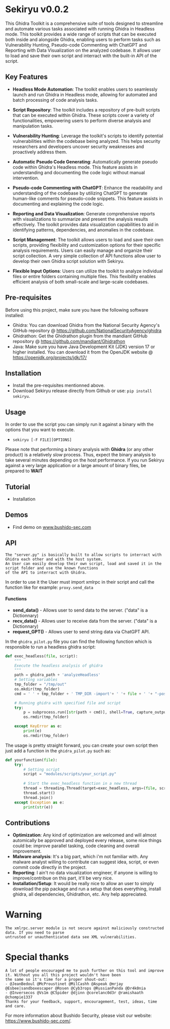 # Sekiryu v0.0.2

This Ghidra Toolkit is a comprehensive suite of tools designed to streamline and automate various tasks associated with running Ghidra in Headless mode. This toolkit provides a wide range of scripts that can be executed both inside and alongside Ghidra, enabling users to perform tasks such as Vulnerability Hunting, Pseudo-code Commenting with ChatGPT and Reporting with Data Visualization on the analyzed codebase. It allows user to load and save their own script and interract with the built-in API of 
the script.

## Key Features

- **Headless Mode Automation**: The toolkit enables users to seamlessly launch and run Ghidra in Headless mode, allowing for automated and batch processing of code analysis tasks.

- **Script Repository**: The toolkit includes a repository of pre-built scripts that can be executed within Ghidra. These scripts cover a variety of functionalities, empowering users to perform diverse analysis and manipulation tasks.

- **Vulnerability Hunting**: Leverage the toolkit's scripts to identify potential vulnerabilities within the codebase being analyzed. This helps security researchers and developers uncover security weaknesses and proactively address them.

- **Automatic Pseudo Code Generating**: Automatically generate pseudo code within Ghidra's Headless mode. This feature assists in understanding and documenting the code logic without manual intervention.

- **Pseudo-code Commenting with ChatGPT**: Enhance the readability and understanding of the codebase by utilizing ChatGPT to generate human-like comments for pseudo-code snippets. This feature assists in documenting and explaining the code logic.

- **Reporting and Data Visualization**: Generate comprehensive reports with visualizations to summarize and present the analysis results effectively. The toolkit provides data visualization capabilities to aid in identifying patterns, dependencies, and anomalies in the codebase.

- **Script Management**: The toolkit allows users to load and save their own scripts, providing flexibility and customization options for their specific analysis requirements. Users can easily manage and organize their script collection. A very simple collection of API functions allow user to develop their own Ghidra script solution with Sekiryu.

- **Flexible Input Options**: Users can utilize the toolkit to analyze individual files or entire folders containing multiple files. This flexibility enables efficient analysis of both small-scale and large-scale codebases.

  
## Pre-requisites

Before using this project, make sure you have the following software installed:

- Ghidra: You can download Ghidra from the National Security Agency's GitHub repository @  https://github.com/NationalSecurityAgency/ghidra
- Ghidrathon: Get the Ghidrathon plugin from the mandiant GitHub repository @ https://github.com/mandiant/Ghidrathon
- Java: Make sure you have Java Development Kit (JDK) version 17 or higher installed. You can download it from the OpenJDK website @ https://openjdk.org/projects/jdk/17/

## Installation

- Install the pre-requisites mentionned above.
- Download Sekiryu release directly from Github or use: `pip install sekiryu`.

## Usage
In order to use the script you can simply run it against a binary with the options that you want to execute.
- `sekiryu [-F FILE][OPTIONS]`

Please note that performing a binary analysis with **Ghidra** (or any other product) is a relatively *slow* process. Thus, expect the binary analysis to take several minutes depending on the host performance.
If you run Sekiryu against a very large application or a large amount of binary files, be prepared to **WAIT**

## Tutorial
- Installation

## Demos
- Find demo on www.bushido-sec.com

## API
    
    The "server.py" is basically built to allow scripts to interract with Ghidra each other and with the host system. 
    An User can easily develop their own script, load and saved it in the script folder and use the known functions 
    of the API to interract with Ghidra.    
In order to use it the User must import xmlrpc in their script and call the function like for example: `proxy.send_data`
#### Functions
  - **send_data()** - Allows user to send data to the server. ("data" is a Dictionnary)
  - **recv_data()** - Allows user to receive data from the server. ("data" is a Dictionnary)
  - **request_GPT()** - Allows user to send string data via ChatGPT API.

In the `ghidra_pilot.py` file you can find the following function which is responsible to run a headless ghidra script:

```python
def exec_headless(file, script):
	"""
	Execute the headless analysis of ghidra
	"""
	path = ghidra_path + 'analyzeHeadless'
	# Setting variables
	tmp_folder = "/tmp/out"
	os.mkdir(tmp_folder)
	cmd = ' ' + tmp_folder + ' TMP_DIR -import'+ ' '+ file + ' '+ "-postscript "+ script +" -deleteProject"	

	# Running ghidra with specified file and script
	try:	
		p = subprocess.run([str(path + cmd)], shell=True, capture_output=True)
		os.rmdir(tmp_folder)

	except KeyError as e:
		print(e)
		os.rmdir(tmp_folder)
```
The usage is pretty straight forward, you can create your own script then just add a function in the `ghidra_pilot.py` such as:
```python
def yourfunction(file):
	try:
		# Setting script
		script = "modules/scripts/your_script.py"
	
		# Start the exec_headless function in a new thread
		thread = threading.Thread(target=exec_headless, args=(file, script))
		thread.start()
		thread.join()
	except Exception as e:
		print(str(e))
```

## Contributions

- **Optimization**: Any kind of optimization are welcomed and will almost automically be approved and deployed every release, some nice things could be: improve parallel tasking, code cleaning and overall improvement.
- **Malware analysis**: It's a big part, which i'm not familiar with. Any malware analyst willing to contribute can suggest idea, script, or even commit code directly in the project.
-  **Reporting**: I ain't no data visualization engineer, if anyone is willing to improve/contribue on this part, it'll be very nice.
-  **Installation/Setup**: It would be really nice to allow an user to simply download the pip package and run a setup that does everything, install ghidra, all dependencies, Ghidrathon, etc. Any help appreciated.

# Warning
 
    The xmlrpc.server module is not secure against maliciously constructed data. If you need to parse 
    untrusted or unauthenticated data see XML vulnerabilities.

# Special thanks
    A lot of people encouraged me to push further on this tool and improve it. Without you all this project wouldn't have been
    the same so it's time for a proper shout-out:
    - @JeanBedoul @McProustinet @MilCashh @Aspeak @mrjay @Esbee|sandboxescaper @Rosen @Cyb3rops @RussianPanda @Dr4k0nia
    - @Inversecos @Vs1m @C5pider @djinn @corelanc0d3r @ramishaath @chompie1337
    Thanks for your feedback, support, encouragement, test, ideas, time and care.
For more information about Bushido Security, please visit our website: https://www.bushido-sec.com/.
